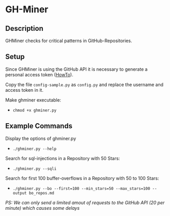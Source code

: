# GH-Miner

## Description
GHMiner checks for critical patterns in GitHub-Repositories.

## Setup
Since GHMiner is using the GitHub API it is necessary to generate a personal access token ([HowTo](https://help.github.com/articles/creating-a-personal-access-token-for-the-command-line/)).

Copy the file `config-sample.py` as `config.py` and replace the username and access token in it.

Make ghminer executable:

* `chmod +x ghminer.py`

## Example Commands 

Display the options of ghminer.py

* `./ghminer.py --help`

Search for sql-injections in a Repository with 50 Stars:

* `./ghminer.py --sqli`

Search for first 100 buffer-overflows in a Repository with 50 to 100 Stars:

* `./ghminer.py --bo --first=100 --min_stars=50 --max_stars=100 --output bo_repos.md`

*PS: We can only send a limited amout of requests to the GitHub API (20 per minute) which causes some delays*

